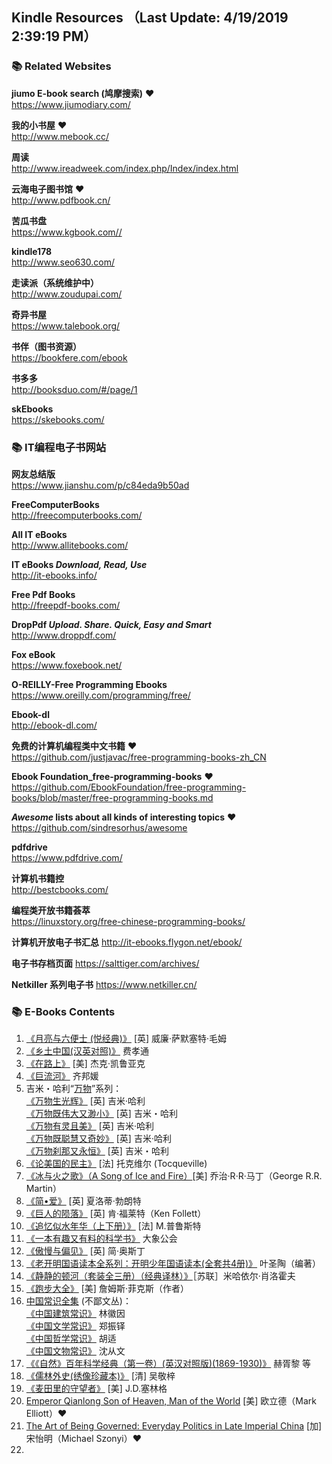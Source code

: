 ## Kindle Resources （Last Update: 4/19/2019 2:39:19 PM）

### 📚 Related Websites 

**jiumo E-book search (鸠摩搜索)** ❤️    
https://www.jiumodiary.com/

 
**我的小书屋** ❤️    
http://www.mebook.cc/

**周读**    
http://www.ireadweek.com/index.php/Index/index.html

**云海电子图书馆** ❤️    
http://www.pdfbook.cn/

**苦瓜书盘**    
https://www.kgbook.com//

**kindle178**    
http://www.seo630.com/

**走读派（系统维护中）**    
http://www.zoudupai.com/

**奇异书屋**    
https://www.talebook.org/

**书伴（图书资源）**    
https://bookfere.com/ebook

**书多多**    
http://booksduo.com/#/page/1

**skEbooks**    
https://skebooks.com/



### 📚 IT编程电子书网站


**网友总结版**    
https://www.jianshu.com/p/c84eda9b50ad

**FreeComputerBooks**    
http://freecomputerbooks.com/

**All IT eBooks**     
http://www.allitebooks.com/

**IT eBooks
*Download, Read, Use***     
http://it-ebooks.info/

**Free Pdf Books**    
http://freepdf-books.com/

**DropPdf
*Upload. Share. Quick, Easy and Smart***    
http://www.droppdf.com/

**Fox eBook**    
https://www.foxebook.net/

**O-REILLY-Free Programming Ebooks**     
https://www.oreilly.com/programming/free/

**Ebook-dl**    
http://ebook-dl.com/

**免费的计算机编程类中文书籍** ❤️    
https://github.com/justjavac/free-programming-books-zh_CN

**Ebook Foundation_free-programming-books** ❤️    
https://github.com/EbookFoundation/free-programming-books/blob/master/free-programming-books.md

***Awesome* lists about all kinds of interesting topics** ❤️     
https://github.com/sindresorhus/awesome

**pdfdrive**     
https://www.pdfdrive.com/

**计算机书籍控**    
http://bestcbooks.com/

**编程类开放书籍荟萃**    
https://linuxstory.org/free-chinese-programming-books/

**计算机开放电子书汇总**
http://it-ebooks.flygon.net/ebook/

**电子书存档页面**
https://salttiger.com/archives/

**Netkiller 系列电子书**
https://www.netkiller.cn/







### 📚 E-Books Contents

1. [《月亮与六便士 (悦经典)》](http://mebook.cc/18232.html) [英] 威廉·萨默塞特·毛姆
2. [《乡土中国(汉英对照)》](http://mebook.cc/3322.html) 费孝通
3. [《在路上》](http://mebook.cc/12675.html) [美] 杰克·凯鲁亚克
4. [《巨流河》](http://mebook.cc/6261.html) 齐邦媛
5. 吉米・哈利“[万物](https://book.douban.com/series/3799)”系列：    
[《万物生光辉》](http://mebook.cc/6015.html) [英] 吉米·哈利     
[《万物既伟大又渺小》](http://vdisk.weibo.com/s/hLSP9cppQdDl) [英] 吉米・哈利    
[《万物有灵且美》](https://u15169360.ctfile.com/fs/15169360-325769086) [英] 吉米·哈利    
[《万物既聪慧又奇妙》](http://www.ireadweek.com/index.php/bookInfo/5192.html) [英] 吉米·哈利    
[《万物刹那又永恒》](http://www.ireadweek.com/index.php/bookInfo/9119.html) [英] 吉米・哈利  
6. [《论美国的民主》](http://www.ireadweek.com/index.php/bookInfo/727.html) [法] 托克维尔 (Tocqueville)
7. [《冰与火之歌》（A Song of Ice and Fire）](http://www.ireadweek.com/index.php/bookInfo/880.html)[美] 乔治·R·R·马丁（George R.R. Martin）
8. [《简•爱》](http://www.ireadweek.com/index.php/bookInfo/523.html) [英] 夏洛蒂·勃朗特
9. [《巨人的陨落》](http://www.ireadweek.com/index.php/bookInfo/446.html) [英] 肯·福莱特（Ken Follett）
10. [《追忆似水年华（上下册）》](http://mebook.cc/5211.html) [法] M.普鲁斯特
11. [《一本有趣又有料的科学书》](http://mebook.cc/26460.html) 大象公会
12. [《傲慢与偏见》](http://mebook.cc/26449.html) [英] 简·奥斯丁
13. [《老开明国语读本全系列：开明少年国语读本(全套共4册)》](http://mebook.cc/26431.html) 叶圣陶（编著）
14. [《静静的顿河（套装全三册）（经典译林）》](http://mebook.cc/18394.html)［苏联］米哈依尔·肖洛霍夫
15. [《跑步大全》](http://mebook.cc/26269.html) [美] 詹姆斯·菲克斯（作者）
16. [中国常识全集](https://book.douban.com/series/44125?order=time) (不鄙文丛)：    
[《中国建筑常识》](http://mebook.cc/26224.html) 林徽因     
[《中国文学常识》](http://mebook.cc/26355.html) 郑振铎    
[《中国哲学常识》](http://mebook.cc/26238.html) 胡适    
[《中国文物常识》](http://mebook.cc/25993.html) 沈从文   
17. [《《自然》百年科学经典（第一卷）(英汉对照版)(1869-1930)》](http://mebook.cc/23940.html) 赫胥黎 等
18. [《儒林外史(绣像珍藏本)》](http://mebook.cc/18207.html) [清] 吴敬梓 
19. [《麦田里的守望者》](http://www.ireadweek.com/index.php/bookInfo/368.html) [美] J.D.塞林格 
20. [Emperor Qianlong Son of Heaven, Man of the World](https://b-ok.org/book/2705192/7acb7f) [美] 欧立德（Mark Elliott）❤️ 
21. [The Art of Being Governed: Everyday Politics in Late Imperial China](https://b-ok.org/book/3413897/c7b7da) [加] 宋怡明（Michael Szonyi）❤️ 
22. 
  

  

 
